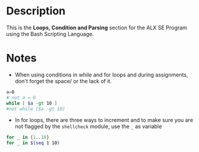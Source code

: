 # Description
This is the **Loops, Condition and Parsing** section for the ALX SE Program using the Bash Scripting Language.

# Notes
* When using conditions in while and for loops and during assignments, don't forget the space/ or the lack of it.
```sh
a=0
# not a = 0
while [ $a -gt 10 ]
#not while [$a -gt 10]
```
* In for loops, there are three ways to increment and to make sure you are not flagged by the `shellcheck` module, use the `_` as variable
```sh
for _ in {1..10}
for _ in $(seq 1 10)
```
